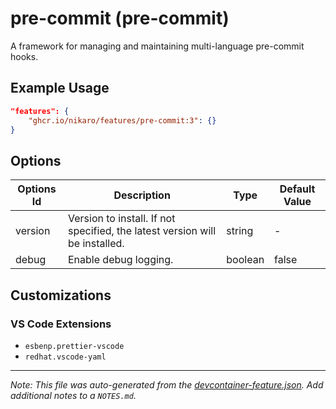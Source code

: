 
# pre-commit (pre-commit)

A framework for managing and maintaining multi-language pre-commit hooks.

## Example Usage

```json
"features": {
    "ghcr.io/nikaro/features/pre-commit:3": {}
}
```

## Options

| Options Id | Description | Type | Default Value |
|-----|-----|-----|-----|
| version | Version to install. If not specified, the latest version will be installed. | string | - |
| debug | Enable debug logging. | boolean | false |

## Customizations

### VS Code Extensions

- `esbenp.prettier-vscode`
- `redhat.vscode-yaml`



---

_Note: This file was auto-generated from the [devcontainer-feature.json](https://github.com/nikaro/features/blob/main/src/pre-commit/devcontainer-feature.json).  Add additional notes to a `NOTES.md`._
